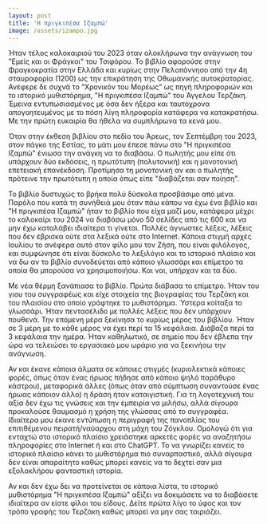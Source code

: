 ```yaml
---
layout: post
title: 'Η πριγκιπέσα Ιζαμπώ'
image: /assets/izampo.jpg
---
```


Ήταν τέλος καλοκαιριού του 2023 όταν ολοκλήρωνα την ανάγνωση του "Εμείς και οι Φράγκοι" του Τσιφόρου. Το βιβλίο αφορούσε στην Φραγκοκρατία στην Ελλάδα και κυρίως στην Πελοπόννησο από την 4η σταυροφορία (1200) ως την επικράτηση της Οθωμανικής αυτοκρατορίας. Ανέφερε δε συχνά το “Χρονικόν του Μορέως” ως πηγή πληροφοριών και το ιστορικό μυθιστόρημα, "Η πριγκιπέσα Ιζαμπώ" του Άγγελου Τερζάκη. Έμεινα εντυπωσιασμένος με όσα δεν ήξερα και ταυτόχρονα απογοητευμένος με το πόση λίγη πληροφορία κατάφερα να κατακρατήσω. Με την πρώτη ευκαιρία θα ήθελα να συμπλήρωνα τα κενά μου.

Όταν στην έκθεση βιβλίου στο πεδίο του Άρεως, τον Σεπτέμβρη του 2023, στον πάγκο της Εστίας, το μάτι μου έπεσε πάνω στο "Η πριγκιπέσα Ιζαμπώ" ένιωσα την ανάγκη να το διαβάσω. Ο πωλητής μου είπε ότι υπάρχουν δύο εκδόσεις, η πρωτότυπη (πολυτονική) και η μονοτονική επετειακή επανέκδοση. Προτίμησα τη μονοτονική αν και ο πωλητής πρότεινε την πρωτότυπη η οποία όπως είπε "διαβάζεται σαν ποίηση".

Το βιβλίο δυστυχώς το βρήκα πολύ δύσκολα προσβάσιμο από μένα. Παρόλο που κατά τη συνήθειά μου όταν πάω κάπου να έχω ένα βιβλίο και "Η πριγκιπέσα Ιζαμπώ" ήταν το βιβλίο που είχα μαζί μου, κατάφερα μέχρι το καλοκαίρι του 2024 να διαβάσω μόνο 50 σελίδες από τις 600 και να μην έχω καταλάβει ιδιαίτερα τι γίνεται. Πολλές άγνωστες λέξεις, λέξεις που δεν έβρισκα ούτε στα λεξικά ούτε στο Internet. Κάποια στιγμή αρχές Ιουλίου το ανέφερα αυτό στον φίλο μου τον Ζήση, που είναι φιλόλογος, και συμφώνησε ότι είναι δύσκολο το λεξιλόγιο και το ιστορικό πλαίσιο και να δω αν το βιβλίο συνοδεύεται από κάποιο γλωσσάρι και επίμετρο τα οποία θα μπορούσα να χρησιμοποιήσω. Και ναι, υπήρχαν και τα δύο.

Με νέα θέρμη ξανάπιασα το βιβλίο. Πρώτα διάβασα το επίμετρο. Ήταν του γιου του συγγραφέως και είχε στοιχεία της βιογραφίας του Τερζάκη και του πλαισίου στο οποίο γράφτηκε το μυθιστόρημα. Ύστερα κοίταξα το γλωσσάρι. Ήταν πεντασέλιδο με πολλές λέξεις που δεν υπάρχουν πουθενά. Την επόμενη μέρα ξεκίνησα το κυρίως μέρος του βιβλίου. Ήταν σε 3 μέρη με το κάθε μέρος να έχει περί τα 15 κεφάλαια. Διάβαζα περί τα 3 κεφάλαια την ημέρα. Ήταν καθηλωτικό, σε σημείο που δεν έβλεπα την ώρα να τελειώσει το εργασιακό μου ωράριο για να ξεκινήσω την ανάγνωση. 

Αν και έκανε κάποια άλματα σε κάποιες στιγμές (κυριολεκτικά κάποιες φορές, όπως όταν ένας ήρωας πήδησε από κάποιο ψηλό παράθυρο κάστρου), μεταφορικά άλλες (όπως όταν από σύμπτωση συναντούσε ένας ήρωας κάποιον άλλο) η δράση ήταν καταιγιστική. 
Για τη λογοτεχνική του αξία δεν έχω τις γνώσεις και την εμπειρία να μιλήσω, αλλά σίγουρα προκαλούσε θαυμασμό η χρήση της γλώσσας από το συγγραφέα. Ιδιαίτερα μου έκανε εντύπωση η περιγραφή της πανοπλίας του επιτιθέμενου πειρατή/ναύαρχου στη μάχη του Ζόγκλου. Ομολογώ ότι για ενταχτώ στο ιστορικό πλαίσιο χρειάστηκε αρκετές φορές να αναζητήσω πληροφορίες στο Internet ή και στο ChatGPT. Το να γνωρίζει κανείς το ιστορικό πλαίσιο κάνει το μυθιστόρημα πιο συναρπαστικό, αλλά σίγουρα δεν είναι απαραίτητο καθώς μπορεί κανείς να το δεχτεί σαν μια εξολοκλήρου φανταστική ιστορία.

Αν και δεν έχω δει να προτείνεται σε κάποια λίστα, το ιστορικό μυθιστόρημα "Η πριγκιπέσα Ιζαμπώ" αξίζει να δοκιμάσετε να το διαβάσετε ιδιαίτερα αν είστε φίλοι του είδους. Δείτε πρώτα λίγο το ύφος και τον τρόπο γραφής του Τερζάκη καθώς μπορεί να μην σας ταιριάζει.
